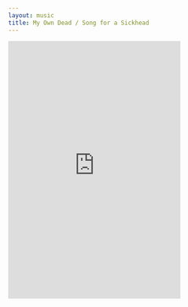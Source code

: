 ```yaml
---
layout: music
title: My Own Dead / Song for a Sickhead
---
```


<iframe style="border: 0; width: 350px; height: 525px;" src="https://bandcamp.com/EmbeddedPlayer/album=1966575264/size=large/bgcol=333333/linkcol=9a64ff/transparent=true/" seamless><a href="https://blackends.bandcamp.com/album/my-own-dead-song-for-a-sickhead">My Own Dead / Song for a Sickhead by Black Ends</a></iframe>
